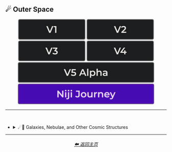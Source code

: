 <h2>☄ Outer Space</h2>

<div align="center">

[<img src="/Images/Repo_Parts/Buttons/Version_Buttons/button_version_V1_inactive.webp?raw=true" alt="MidJourney V1" height="64" />](/Pages/MJ_V1/Style_Pages/Sphere/Outer_Space.md)
[<img src="/Images/Repo_Parts/Buttons/Version_Buttons/button_version_V2_inactive.webp?raw=true" alt="MidJourney V2" height="64" />](/Pages/MJ_V2/Style_Pages/Sphere/Outer_Space.md)
[<img src="/Images/Repo_Parts/Buttons/Version_Buttons/button_version_V3_inactive.webp?raw=true" alt="MidJourney V3" height="64" />](/Pages/MJ_V3/Style_Pages/Just_The_Style/Outer_Space.md)
[<img src="/Images/Repo_Parts/Buttons/Version_Buttons/button_version_V4_inactive.webp?raw=true" alt="MidJourney V4" height="64" />](/Pages/MJ_V4/Style_Pages/Just_The_Style/Outer_Space.md)
<br>
[<img src="/Images/Repo_Parts/Buttons/Version_Buttons/button_version_V5_Alpha_inactive_half.webp?raw=true" alt="MidJourney V5" height="64" />](/Pages/MJ_V5/Style_Pages/Just_The_Style/Outer_Space.md)
[<img src="/Images/Repo_Parts/Buttons/Version_Buttons/button_version_niji_active_half.webp?raw=true" alt="Niji Journey" height="64" />](/Pages/Niji_Journey/Style_Pages/Outer_Space.md)


</div>

<hr>
<br>


- <details><summary>☄🌌 Galaxies, Nebulae, and Other Cosmic Structures</summary><p><div align="center">

	| Galaxy |
	| :-: |
	| <img src="/Images/Niji_Journey/MidJourney_Styles/Galaxy.webp?raw=true" width="256" /> |

	<br>

	| Supernova |
	| :-: |
	| <img src="/Images/Niji_Journey/MidJourney_Styles/Supernova.webp?raw=true" width="256" /> |

	</div></p></details>


<hr><!--------------->
<div align="center">
<h6><a href="/README.md">⬅ 返回主页</a></h6>
</div>